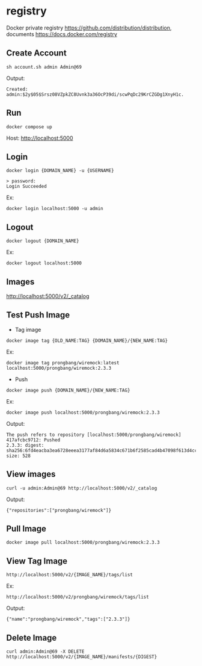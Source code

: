 # registry

Docker private registry https://github.com/distribution/distribution, documents https://docs.docker.com/registry

## Create Account

```shell
sh account.sh admin Admin@69
```

Output:

```
Created: admin:$2y$05$Srsz08VZpkZC8Uvnk3a36OcP39di/scwPqDc29KrCZGDg1XnyH1c.
```

## Run

```shell
docker compose up
```

Host: [http://localhost:5000](http://localhost:5000)

## Login

```shell
docker login {DOMAIN_NAME} -u {USERNAME}

> password: 
Login Succeeded
```

Ex:

```shell
docker login localhost:5000 -u admin
```

## Logout

```shell
docker logout {DOMAIN_NAME}
```

Ex:

```shell
docker logout localhost:5000
```

## Images

[http://localhost:5000/v2/_catalog](http://localhost:5000/v2/_catalog)

## Test Push Image

- Tag image

```
docker image tag {OLD_NAME:TAG} {DOMAIN_NAME}/{NEW_NAME:TAG}
```

Ex:

```shell
docker image tag prongbang/wiremock:latest localhost:5000/prongbang/wiremock:2.3.3
```

- Push

```shell
docker image push {DOMAIN_NAME}/{NEW_NAME:TAG}
```

Ex:

```shell
docker image push localhost:5000/prongbang/wiremock:2.3.3
```

Output:

```
The push refers to repository [localhost:5000/prongbang/wiremock]
417afcbc9712: Pushed
2.3.3: digest: sha256:6fd4eacba3ea6728eeea3177af84d6a5834c671b6f2585cad4b47098f613d4cc size: 528
```

## View images

```shell
curl -u admin:Admin@69 http://localhost:5000/v2/_catalog
```

Output:

```
{"repositories":["prongbang/wiremock"]}
```

## Pull Image

```shell
docker image pull localhost:5000/prongbang/wiremock:2.3.3
```

## View Tag Image 

```
http://localhost:5000/v2/{IMAGE_NAME}/tags/list
```

Ex:

```shell
http://localhost:5000/v2/prongbang/wiremock/tags/list
```

Output:

```
{"name":"prongbang/wiremock","tags":["2.3.3"]}
```

## Delete Image

```
curl admin:Admin@69 -X DELETE http://localhost:5000/v2/{IMAGE_NAME}/manifests/{DIGEST}
```

